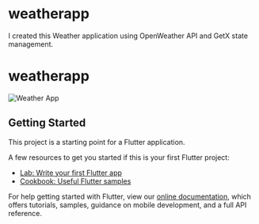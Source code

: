 # weatherapp
 I created this Weather application using OpenWeather API and GetX state management.
# weatherapp
![Weather App](https://user-images.githubusercontent.com/81378260/155659009-9e52c536-5b2f-497f-800b-58a9b482a48d.png)

## Getting Started

This project is a starting point for a Flutter application.

A few resources to get you started if this is your first Flutter project:

- [Lab: Write your first Flutter app](https://flutter.dev/docs/get-started/codelab)
- [Cookbook: Useful Flutter samples](https://flutter.dev/docs/cookbook)

For help getting started with Flutter, view our
[online documentation](https://flutter.dev/docs), which offers tutorials,
samples, guidance on mobile development, and a full API reference.
